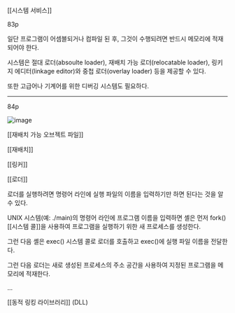[[시스템 서비스]]

83p

일단 프로그램이 어셈블되거나 컴파일 된 후, 그것이 수행되려면 반드시 메모리에 적재되어야 한다.

시스템은 절대 로더(absoulte loader), 재배치 가능 로더(relocatable loader), 링키지 에디터(linkage editor)와 중첩 로더(overlay loader) 등을 제공할 수 있다.

또한 고급어나 기계어를 위한 디버깅 시스템도 필요하다.

---

84p

![image](https://user-images.githubusercontent.com/116250393/213811235-0f07fba0-aad8-4f3c-b915-3c475c76c99d.png)


[[재배치 가능 오브젝트 파일]]

[[재배치]]

[[링커]]

[[로더]]

로더를 실행하려면 명령어 라인에 실행 파일의 이름을 입력하기만 하면 된다는 것을 알 수 있다.

UNIX 시스템(예: ./main)의 명령어 라인에 프로그램 이름을 입력하면 셸은 먼저 fork() [[시스템 콜]]을 사용하여 프로그램을 실행하기 위한 새 프로세스를 생성한다.

그런 다음 셸은 exec() 시스템 콜로 로더를 호출하고 exec()에 실행 파일 이름을 전달한다.

그런 다음 로더는 새로 생성된 프로세스의 주소 공간을 사용하여 지정된 프로그램을 메모리에 적재한다.

...

[[동적 링킹 라이브러리]] (DLL)
